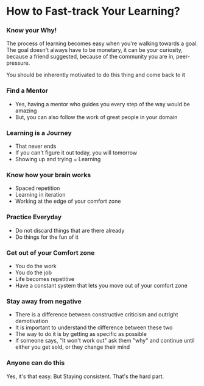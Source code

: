# How to Fast-track Your Learning?

### Know your Why!

The process of learning becomes easy when you're walking towards a goal. The goal doesn't always have to be monetary, it can be your curiosity, because a friend suggested, because of the community you are in, peer-pressure.

You should be inherently motivated to do this thing and come back to it

### Find a Mentor

* Yes, having a mentor who guides you every step of the way would be amazing
* But, you can also follow the work of great people in your domain

### Learning is a Journey

* That never ends
* If you can't figure it out today, you will tomorrow
* Showing up and trying = Learning

### Know how your brain works

* Spaced repetition
* Learning in iteration
* Working at the edge of your comfort zone

### Practice Everyday

* Do not discard things that are there already
* Do things for the fun of it

### Get out of your Comfort zone

* You do the work
* You do the job
* Life becomes repetitive
* Have a constant system that lets you move out of your comfort zone

### Stay away from negative

* There is a difference between constructive criticism and outright demotivation
* It is important to understand the difference between these two
* The way to do it is by getting as specific as possible
* If someone says, "It won't work out" ask them "why" and continue until either you get sold, or they change their mind

### Anyone can do this

Yes, it's that easy. But Staying consistent. That's the hard part.
